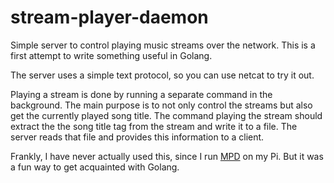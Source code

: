 # stream-player-daemon
Simple server to control playing music streams over the network. 
This is a first attempt to write something useful in Golang.

The server uses a simple text protocol, so you can use netcat to try it out.

Playing a stream is done by running a separate command in the background. 
The main purpose is to not only control the streams but also get the currently 
played song title. The command playing the stream should extract the the song 
title tag from the stream and write it to a file. The server reads that file
and provides this information to a client.

Frankly, I have never actually used this, since I 
run [MPD](https://www.musicpd.org/) on my Pi. But it was a fun way to get acquainted 
with Golang.
